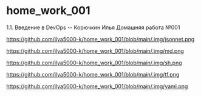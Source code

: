 # home_work_001
1.1. Введение в DevOps -- Корючкин Илья 
Домашняя работа №001

https://github.com/ilya5000-k/home_work_001/blob/main/.img/jsonnet.png

https://github.com/ilya5000-k/home_work_001/blob/main/.img/md.png

https://github.com/ilya5000-k/home_work_001/blob/main/.img/sh.png

https://github.com/ilya5000-k/home_work_001/blob/main/.img/tf.png

https://github.com/ilya5000-k/home_work_001/blob/main/.img/yaml.png